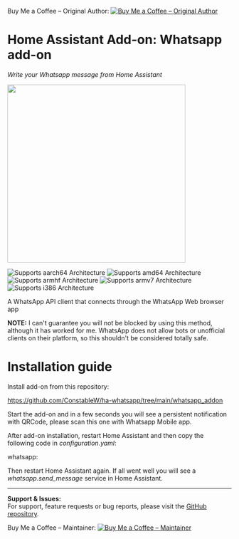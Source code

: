 Buy Me a Coffee – Original Author:
[![Buy Me a Coffee – Original Author](https://www.buymeacoffee.com/assets/img/custom_images/orange_img.png)](https://www.buymeacoffee.com/zkfpkdwyhyq)


# Home Assistant Add-on: Whatsapp add-on

_Write your Whatsapp message from Home Assistant_

<img src="https://github.com/ConstableW/ha-whatsapp/blob/main/whatsapp_addon/logo.png?raw=true" width="400"/>

![Supports aarch64 Architecture][aarch64-shield]
![Supports amd64 Architecture][amd64-shield]
![Supports armhf Architecture][armhf-shield]
![Supports armv7 Architecture][armv7-shield]
![Supports i386 Architecture][i386-shield]

[aarch64-shield]: https://img.shields.io/badge/aarch64-yes-green.svg
[amd64-shield]: https://img.shields.io/badge/amd64-yes-green.svg
[armhf-shield]: https://img.shields.io/badge/armhf-yes-green.svg
[armv7-shield]: https://img.shields.io/badge/armv7-yes-green.svg
[i386-shield]: https://img.shields.io/badge/i386-yes-green.svg

A WhatsApp API client that connects through the WhatsApp Web browser app

**NOTE:** I can't guarantee you will not be blocked by using this method, although it has worked for me. WhatsApp does not allow bots or unofficial clients on their platform, so this shouldn't be considered totally safe.

# Installation guide

Install add-on from this repository:

https://github.com/ConstableW/ha-whatsapp/tree/main/whatsapp_addon


Start the add-on and in a few seconds you will see a persistent notification with QRCode, please scan this one with Whatsapp Mobile app.

After add-on installation, restart Home Assistant and then copy the following code in _configuration.yaml_:

whatsapp:


Then restart Home Assistant again. If all went well you will see a _whatsapp.send_message_ service in Home Assistant.

---

**Support & Issues:**  
For support, feature requests or bug reports, please visit the [GitHub repository](https://github.com/ConstableW/ha-whatsapp/tree/main/whatsapp_addon).


Buy Me a Coffee – Maintainer:
[![Buy Me a Coffee – Maintainer](https://www.buymeacoffee.com/assets/img/custom_images/orange_img.png)](https://www.buymeacoffee.com/constablew)
